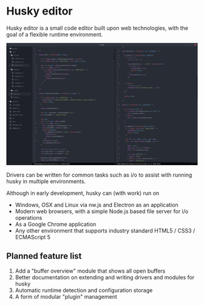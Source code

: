 # Husky editor

Husky editor is a small code editor built upon web technologies, with the goal
of a flexible runtime environment.

![Husky Editor on Linux](screenshot.png)

Drivers can be written for common tasks such as i/o to assist with running husky
in multiple environments.

Although in early development, husky can (with work) run on

* Windows, OSX and Linux via nw.js and Electron as an application
* Modern web browsers, with a simple Node.js based file server for i/o operations
* As a Google Chrome application
* Any other environment that supports industry standard HTML5 / CSS3 / ECMAScript 5

## Planned feature list

1. Add a "buffer overview" module that shows all open buffers
2. Better documentation on extending and writing drivers and modules for husky
3. Automatic runtime detection and configuration storage
4. A form of modular "plugin" management
